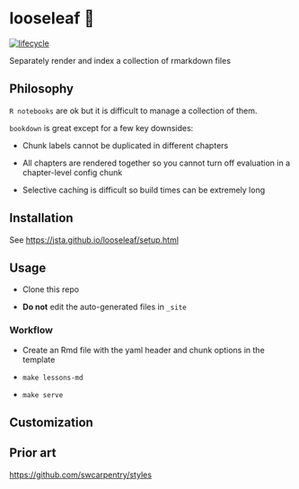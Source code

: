 # looseleaf :leaves:

[![lifecycle](https://img.shields.io/badge/lifecycle-maturing-blue.svg)](https://www.tidyverse.org/lifecycle/#maturing)

Separately render and index a collection of rmarkdown files

## Philosophy

`R notebooks` are ok but it is difficult to manage a collection of them.

`bookdown` is great except for a few key downsides:

* Chunk labels cannot be duplicated in different chapters

* All chapters are rendered together so you cannot turn off evaluation in a chapter-level config chunk

* Selective caching is difficult so build times can be extremely long

## Installation

See https://jsta.github.io/looseleaf/setup.html

## Usage

* Clone this repo

* **Do not** edit the auto-generated files in `_site`

### Workflow

* Create an Rmd file with the yaml header and chunk options in the template

* `make lessons-md`

* `make serve`

## Customization

## Prior art

https://github.com/swcarpentry/styles
